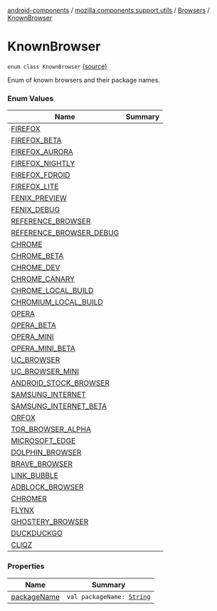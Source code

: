 [android-components](../../../index.md) / [mozilla.components.support.utils](../../index.md) / [Browsers](../index.md) / [KnownBrowser](./index.md)

# KnownBrowser

`enum class KnownBrowser` [(source)](https://github.com/mozilla-mobile/android-components/blob/master/components/support/utils/src/main/java/mozilla/components/support/utils/Browsers.kt#L33)

Enum of known browsers and their package names.

### Enum Values

| Name | Summary |
|---|---|
| [FIREFOX](-f-i-r-e-f-o-x.md) |  |
| [FIREFOX_BETA](-f-i-r-e-f-o-x_-b-e-t-a.md) |  |
| [FIREFOX_AURORA](-f-i-r-e-f-o-x_-a-u-r-o-r-a.md) |  |
| [FIREFOX_NIGHTLY](-f-i-r-e-f-o-x_-n-i-g-h-t-l-y.md) |  |
| [FIREFOX_FDROID](-f-i-r-e-f-o-x_-f-d-r-o-i-d.md) |  |
| [FIREFOX_LITE](-f-i-r-e-f-o-x_-l-i-t-e.md) |  |
| [FENIX_PREVIEW](-f-e-n-i-x_-p-r-e-v-i-e-w.md) |  |
| [FENIX_DEBUG](-f-e-n-i-x_-d-e-b-u-g.md) |  |
| [REFERENCE_BROWSER](-r-e-f-e-r-e-n-c-e_-b-r-o-w-s-e-r.md) |  |
| [REFERENCE_BROWSER_DEBUG](-r-e-f-e-r-e-n-c-e_-b-r-o-w-s-e-r_-d-e-b-u-g.md) |  |
| [CHROME](-c-h-r-o-m-e.md) |  |
| [CHROME_BETA](-c-h-r-o-m-e_-b-e-t-a.md) |  |
| [CHROME_DEV](-c-h-r-o-m-e_-d-e-v.md) |  |
| [CHROME_CANARY](-c-h-r-o-m-e_-c-a-n-a-r-y.md) |  |
| [CHROME_LOCAL_BUILD](-c-h-r-o-m-e_-l-o-c-a-l_-b-u-i-l-d.md) |  |
| [CHROMIUM_LOCAL_BUILD](-c-h-r-o-m-i-u-m_-l-o-c-a-l_-b-u-i-l-d.md) |  |
| [OPERA](-o-p-e-r-a.md) |  |
| [OPERA_BETA](-o-p-e-r-a_-b-e-t-a.md) |  |
| [OPERA_MINI](-o-p-e-r-a_-m-i-n-i.md) |  |
| [OPERA_MINI_BETA](-o-p-e-r-a_-m-i-n-i_-b-e-t-a.md) |  |
| [UC_BROWSER](-u-c_-b-r-o-w-s-e-r.md) |  |
| [UC_BROWSER_MINI](-u-c_-b-r-o-w-s-e-r_-m-i-n-i.md) |  |
| [ANDROID_STOCK_BROWSER](-a-n-d-r-o-i-d_-s-t-o-c-k_-b-r-o-w-s-e-r.md) |  |
| [SAMSUNG_INTERNET](-s-a-m-s-u-n-g_-i-n-t-e-r-n-e-t.md) |  |
| [SAMSUNG_INTERNET_BETA](-s-a-m-s-u-n-g_-i-n-t-e-r-n-e-t_-b-e-t-a.md) |  |
| [ORFOX](-o-r-f-o-x.md) |  |
| [TOR_BROWSER_ALPHA](-t-o-r_-b-r-o-w-s-e-r_-a-l-p-h-a.md) |  |
| [MICROSOFT_EDGE](-m-i-c-r-o-s-o-f-t_-e-d-g-e.md) |  |
| [DOLPHIN_BROWSER](-d-o-l-p-h-i-n_-b-r-o-w-s-e-r.md) |  |
| [BRAVE_BROWSER](-b-r-a-v-e_-b-r-o-w-s-e-r.md) |  |
| [LINK_BUBBLE](-l-i-n-k_-b-u-b-b-l-e.md) |  |
| [ADBLOCK_BROWSER](-a-d-b-l-o-c-k_-b-r-o-w-s-e-r.md) |  |
| [CHROMER](-c-h-r-o-m-e-r.md) |  |
| [FLYNX](-f-l-y-n-x.md) |  |
| [GHOSTERY_BROWSER](-g-h-o-s-t-e-r-y_-b-r-o-w-s-e-r.md) |  |
| [DUCKDUCKGO](-d-u-c-k-d-u-c-k-g-o.md) |  |
| [CLIQZ](-c-l-i-q-z.md) |  |

### Properties

| Name | Summary |
|---|---|
| [packageName](package-name.md) | `val packageName: `[`String`](https://kotlinlang.org/api/latest/jvm/stdlib/kotlin/-string/index.html) |
